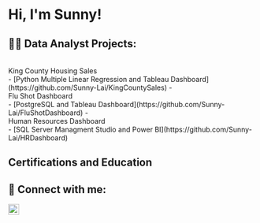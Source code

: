 <h1>Hi, I'm Sunny! <br/>

<h2>👨‍💻 Data Analyst Projects:</h2>
<br>King County Housing Sales</br>
  - [Python Multiple Linear Regression and Tableau Dashboard](https://github.com/Sunny-Lai/KingCountySales)
- <br>Flu Shot Dashboard</br>
  - [PostgreSQL and Tableau Dashboard](https://github.com/Sunny-Lai/FluShotDashboard)
  - <br>Human Resources Dashboard</br>
  - [SQL Server Managment Studio and Power BI](https://github.com/Sunny-Lai/HRDashboard)
<h2>Certifications and Education</h2>

<h2> 🤳 Connect with me:</h2>

[<img align="left" alt="JoshMadakor | LinkedIn" width="22px" src="https://cdn.jsdelivr.net/npm/simple-icons@v3/icons/linkedin.svg" />][linkedin]

[twitter]: https://twitter.com/joshmadakor
[youtube]: https://www.youtube.com/c/joshmadakor
[instagram]: https://www.instagram.com/joshmadakor/
[linkedin]: https://linkedin.com/in/joshmadakor

<!--
**joshmadakor1/joshmadakor1** is a ✨ _special_ ✨ repository because its `README.md` (this file) appears on your GitHub profile.
.
-->
